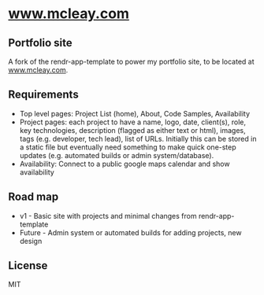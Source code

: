# www.mcleay.com
## Portfolio site

A fork of the rendr-app-template to power my portfolio site, to be located at www.mcleay.com.

## Requirements

 - Top level pages: Project List (home), About, Code Samples, Availability
 - Project pages: each project to have a name, logo, date, client(s), role, key technologies, description (flagged as either text or html), images, tags (e.g. developer, tech lead), list of URLs. Initially this can be stored in a static file but eventually need something to make quick one-step updates (e.g. automated builds or admin system/database). 
 - Availability: Connect to a public google maps calendar and show availability

## Road map

 - v1 - Basic site with projects and minimal changes from rendr-app-template
 - Future - Admin system or automated builds for adding projects, new design


## License

MIT
